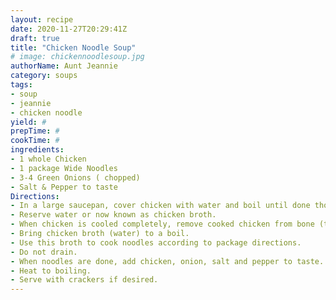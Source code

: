 ```yaml
--- 
layout: recipe 
date: 2020-11-27T20:29:41Z 
draft: true 
title: "Chicken Noodle Soup" 
# image: chickennoodlesoup.jpg 
authorName: Aunt Jeannie 
category: soups 
tags: 
- soup 
- jeannie 
- chicken noodle 
yield: # 
prepTime: # 
cookTime: # 
ingredients: 
- 1 whole Chicken 
- 1 package Wide Noodles 
- 3-4 Green Onions ( chopped) 
- Salt & Pepper to taste 
Directions: 
- In a large saucepan, cover chicken with water and boil until done thoroughly. Remove chicken from water to cool. 
- Reserve water or now known as chicken broth. 
- When chicken is cooled completely, remove cooked chicken from bone (throwing skin away). 
- Bring chicken broth (water) to a boil. 
- Use this broth to cook noodles according to package directions. 
- Do not drain. 
- When noodles are done, add chicken, onion, salt and pepper to taste. 
- Heat to boiling. 
- Serve with crackers if desired. 
---
```

